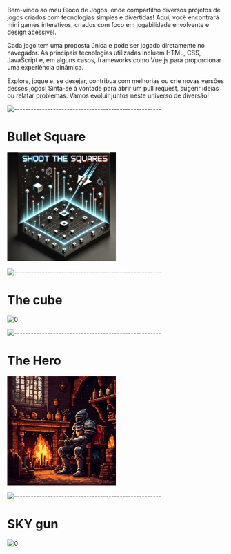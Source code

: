 
Bem-vindo ao meu Bloco de Jogos, onde compartilho diversos projetos de jogos criados com tecnologias simples e divertidas! Aqui, você encontrará mini games interativos, criados com foco em jogabilidade envolvente e design acessível.

Cada jogo tem uma proposta única e pode ser jogado diretamente no navegador. As principais tecnologias utilizadas incluem HTML, CSS, JavaScript e, em alguns casos, frameworks como Vue.js para proporcionar uma experiência dinâmica.

Explore, jogue e, se desejar, contribua com melhorias ou crie novas versões desses jogos! Sinta-se à vontade para abrir um pull request, sugerir ideias ou relatar problemas. Vamos evoluir juntos neste universo de diversão!

![-----------------------------------------------------](https://raw.githubusercontent.com/andreasbm/readme/master/assets/lines/rainbow.png)


# Bullet Square

<img width=50% src="https://github.com/Lucasbarbosa332/Biblioteca-games-/blob/main/cubo%20vs%20traingulo%20.jpg?raw=true" alt="0">


![-----------------------------------------------------](https://raw.githubusercontent.com/andreasbm/readme/master/assets/lines/rainbow.png)


# The cube 

<img width=50% src="![Uploading image.png…]()
" alt="0">

![-----------------------------------------------------](https://raw.githubusercontent.com/andreasbm/readme/master/assets/lines/rainbow.png)


# The Hero

<img width=50% src="https://github.com/Lucasbarbosa332/Biblioteca-games-/blob/main/hero-game/img/The%20hero.jpg?raw=true" alt="0">

![-----------------------------------------------------](https://raw.githubusercontent.com/andreasbm/readme/master/assets/lines/rainbow.png)


# SKY gun 

<img width=50% src="" alt="0">



